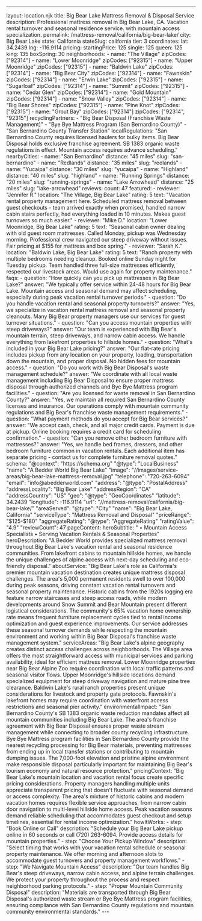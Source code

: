 ---
layout: location.njk
title: Big Bear Lake Mattress Removal & Disposal Service
description: Professional mattress removal in Big Bear Lake, CA. Vacation rental turnover and seasonal residence service. with mountain access specialization.
permalink: /mattress-removal/california/big-bear-lake/
city: Big Bear Lake state: California stateSlug: california tier: 3 coordinates: lat: 34.2439 lng: -116.9114 pricing: startingPrice: 125 single: 125 queen: 125 king: 135 boxSpring: 30 neighborhoods: - name: "The Village" zipCodes: ["92314"] - name: "Lower Moonridge" zipCodes: ["92315"] - name: "Upper Moonridge" zipCodes: ["92315"] - name: "Baldwin Lake" zipCodes: ["92314"] - name: "Big Bear City" zipCodes: ["92314"] - name: "Fawnskin" zipCodes: ["92314"] - name: "Erwin Lake" zipCodes: ["92315"] - name: "Sugarloaf" zipCodes: ["92314"] - name: "Summit" zipCodes: ["92315"] - name: "Cedar Glen" zipCodes: ["92314"] - name: "Gold Mountain" zipCodes: ["92314"] - name: "Snow Valley" zipCodes: ["92314"] - name: "Big Bear Shores" zipCodes: ["92315"] - name: "Pine Knot" zipCodes: ["92315"] - name: "Grout Bay" zipCodes: ["92314"] zipCodes: ["92314", "92315"] recyclingPartners: - "Big Bear Disposal (Franchise Waste Management)" - "Bye Bye Mattress Program (San Bernardino County)" - "San Bernardino County Transfer Station" localRegulations: "San Bernardino County requires licensed haulers for bulky items. Big Bear Disposal holds exclusive franchise agreement. SB 1383 organic waste regulations in effect. Mountain access requires advance scheduling." nearbyCities: - name: "San Bernardino" distance: "45 miles" slug: "san-bernardino" - name: "Redlands" distance: "35 miles" slug: "redlands" - name: "Yucaipa" distance: "30 miles" slug: "yucaipa" - name: "Highland" distance: "40 miles" slug: "highland" - name: "Running Springs" distance: "20 miles" slug: "running-springs" - name: "Lake Arrowhead" distance: "25 miles" slug: "lake-arrowhead" reviews: count: 47 featured: - reviewer: "Jennifer R." location: "The Village, Big Bear Lake" rating: 5 text: "Vacation rental property management here. Scheduled mattress removal between guest checkouts - team arrived exactly when promised, handled narrow cabin stairs perfectly, had everything loaded in 10 minutes. Makes guest turnovers so much easier." - reviewer: "Mike D." location: "Lower Moonridge, Big Bear Lake" rating: 5 text: "Seasonal cabin owner dealing with old guest room mattresses. Called Monday, pickup was Wednesday morning. Professional crew navigated our steep driveway without issues. Fair pricing at $155 for mattress and box spring." - reviewer: "Sarah K." location: "Baldwin Lake, Big Bear Lake" rating: 5 text: "Ranch property with multiple bedrooms needing cleanup. Booked online Sunday night for Tuesday pickup. Team handled three full-size mattresses efficiently, respected our livestock areas. Would use again for property maintenance." faqs: - question: "How quickly can you pick up mattresses in Big Bear Lake?" answer: "We typically offer service within 24-48 hours for Big Bear Lake. Mountain access and seasonal demand may affect scheduling, especially during peak vacation rental turnover periods." - question: "Do you handle vacation rental and seasonal property turnovers?" answer: "Yes, we specialize in vacation rental mattress removal and seasonal property cleanouts. Many Big Bear property managers use our services for guest turnover situations." - question: "Can you access mountain properties with steep driveways?" answer: "Our team is experienced with Big Bear's mountain terrain, steep driveways, and narrow cabin access. We handle everything from lakefront properties to hillside homes." - question: "What's included in your Big Bear Lake pricing?" answer: "Our flat-rate pricing includes pickup from any location on your property, loading, transportation down the mountain, and proper disposal. No hidden fees for mountain access." - question: "Do you work with Big Bear Disposal's waste management schedule?" answer: "We coordinate with all local waste management including Big Bear Disposal to ensure proper mattress disposal through authorized channels and Bye Bye Mattress program facilities." - question: "Are you licensed for waste removal in San Bernardino County?" answer: "Yes, we maintain all required San Bernardino County licenses and insurance. Our operations comply with mountain community regulations and Big Bear's franchise waste management requirements." - question: "What payment methods do you accept for Big Bear services?" answer: "We accept cash, check, and all major credit cards. Payment is due at pickup. Online booking requires a credit card for scheduling confirmation." - question: "Can you remove other bedroom furniture with mattresses?" answer: "Yes, we handle bed frames, dressers, and other bedroom furniture common in vacation rentals. Each additional item has separate pricing - contact us for complete furniture removal quotes." schema: "@context": "https://schema.org" "@type": "LocalBusiness" "name": "A Bedder World Big Bear Lake" "image": "//images/service-areas/big-bear-lake-mattress-removal.jpg" "telephone": "720-263-6094" "email": "info@abedderworld.com" "address": "@type": "PostalAddress" "addressLocality": "Big Bear Lake" "addressRegion": "CA" "addressCountry": "US" "geo": "@type": "GeoCoordinates" "latitude": 34.2439 "longitude": -116.9114 "url": "//mattress-removal/california/big-bear-lake/" "areaServed": "@type": "City" "name": "Big Bear Lake, California" "serviceType": "Mattress Removal and Disposal" "priceRange": "$125-$180" "aggregateRating": "@type": "AggregateRating" "ratingValue": "4.9" "reviewCount": 47 pageContent: heroSubtitle: " • Mountain Access Specialists • Serving Vacation Rentals & Seasonal Properties" heroDescription: "A Bedder World provides specialized mattress removal throughout Big Bear Lake's vacation rental and seasonal residence communities. From lakefront cabins to mountain hillside homes, we handle the unique challenges of alpine access with next-day scheduling and eco-friendly disposal." aboutService: "Big Bear Lake's role as California's premier mountain vacation destination creates unique mattress disposal challenges. The area's 5,000 permanent residents swell to over 100,000 during peak seasons, driving constant vacation rental turnovers and seasonal property maintenance. Historic cabins from the 1920s logging era feature narrow staircases and steep access roads, while modern developments around Snow Summit and Bear Mountain present different logistical considerations. The community's 65% vacation home ownership rate means frequent furniture replacement cycles tied to rental income optimization and guest experience improvements. Our service addresses these seasonal turnover demands while respecting the mountain environment and working within Big Bear Disposal's franchise waste management system." serviceAreas: "Big Bear Lake's alpine geography creates distinct access challenges across neighborhoods. The Village area offers the most straightforward access with municipal services and parking availability, ideal for efficient mattress removal. Lower Moonridge properties near Big Bear Alpine Zoo require coordination with local traffic patterns and seasonal visitor flows. Upper Moonridge's hillside locations demand specialized equipment for steep driveway navigation and mature pine tree clearance. Baldwin Lake's rural ranch properties present unique considerations for livestock and property gate protocols. Fawnskin's lakefront homes may require coordination with waterfront access restrictions and seasonal pier activity." environmentalImpact: "San Bernardino County's SB 1383 organic waste reduction mandates affect all mountain communities including Big Bear Lake. The area's franchise agreement with Big Bear Disposal ensures proper waste stream management while connecting to broader county recycling infrastructure. Bye Bye Mattress program facilities in San Bernardino County provide the nearest recycling processing for Big Bear materials, preventing mattresses from ending up in local transfer stations or contributing to mountain dumping issues. The 7,000-foot elevation and pristine alpine environment make responsible disposal particularly important for maintaining Big Bear's tourism economy and natural resource protection." pricingContext: "Big Bear Lake's mountain location and vacation rental focus create specific pricing considerations. Property managers handling multiple units appreciate transparent pricing that doesn't fluctuate with seasonal demand or access complexity. The area's mixture of historic cabins and modern vacation homes requires flexible service approaches, from narrow cabin door navigation to multi-level hillside home access. Peak vacation seasons demand reliable scheduling that accommodates guest checkout and setup timelines, essential for rental income optimization." howItWorks: - step: "Book Online or Call" description: "Schedule your Big Bear Lake pickup online in 60 seconds or call (720) 263-6094. Provide access details for mountain properties." - step: "Choose Your Pickup Window" description: "Select timing that works with your vacation rental schedule or seasonal property maintenance. We offer morning and afternoon slots to accommodate guest turnovers and property management workflows." - step: "We Navigate Mountain Access" description: "Our team handles Big Bear's steep driveways, narrow cabin access, and alpine terrain challenges. We protect your property throughout the process and respect neighborhood parking protocols." - step: "Proper Mountain Community Disposal" description: "Materials are transported through Big Bear Disposal's authorized waste stream or Bye Bye Mattress program facilities, ensuring compliance with San Bernardino County regulations and mountain community environmental standards." ---
